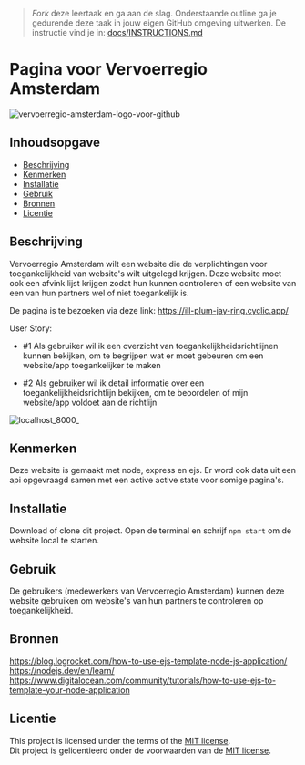 > _Fork_ deze leertaak en ga aan de slag. Onderstaande outline ga je gedurende deze taak in jouw eigen GitHub omgeving uitwerken. De instructie vind je in: [docs/INSTRUCTIONS.md](docs/INSTRUCTIONS.md)

# Pagina voor Vervoerregio Amsterdam
![vervoerregio-amsterdam-logo-voor-github](https://user-images.githubusercontent.com/112861160/225649035-bbb5cfff-5137-4599-8cac-493107dea9ab.svg)
<!-- Geef je project een titel en schrijf in één zin wat het is -->

## Inhoudsopgave

  * [Beschrijving](#beschrijving)
  * [Kenmerken](#kenmerken)
  * [Installatie](#installatie)
  * [Gebruik](#gebruik)
  * [Bronnen](#bronnen)
  * [Licentie](#licentie)

## Beschrijving
Vervoerregio Amsterdam wilt een website die de verplichtingen voor toegankelijkheid van website's wilt uitgelegd krijgen. Deze website moet ook een afvink lijst krijgen zodat hun kunnen controleren of een website van een van hun partners wel of niet toegankelijk is.

De pagina is te bezoeken via deze link: https://ill-plum-jay-ring.cyclic.app/

User Story:

* #1 Als gebruiker wil ik een overzicht van toegankelijkheidsrichtlijnen kunnen bekijken, om te begrijpen wat er moet gebeuren om een website/app toegankelijker te maken

* #2 Als gebruiker wil ik detail informatie over een toegankelijkheidsrichtlijn bekijken, om te beoordelen of mijn website/app voldoet aan de richtlijn

![localhost_8000_](https://user-images.githubusercontent.com/112861160/225650849-fa2b53bb-0e55-43d1-b11e-927f8aa2572b.png)

## Kenmerken
Deze website is gemaakt met node, express en ejs. Er word ook data uit een api opgevraagd samen met een active active state voor somige pagina's. 
<!-- Bij Kenmerken staat welke technieken zijn gebruikt en hoe. Wat is de HTML structuur? Wat zijn de belangrijkste dingen in CSS? Wat is er met Javascript gedaan en hoe? Misschien heb je een framwork of library gebruikt? -->

## Installatie
Download of clone dit project. Open de terminal en schrijf `npm start` om de website local te starten.

## Gebruik
De gebruikers (medewerkers van Vervoerregio Amsterdam) kunnen deze website gebruiken om website's van hun partners te controleren op toegankelijkheid.


## Bronnen
https://blog.logrocket.com/how-to-use-ejs-template-node-js-application/<br>
https://nodejs.dev/en/learn/<br>
https://www.digitalocean.com/community/tutorials/how-to-use-ejs-to-template-your-node-application

## Licentie

This project is licensed under the terms of the [MIT license](./LICENSE).<br>
Dit project is gelicentieerd onder de voorwaarden van de [MIT license](./LICENSE).
